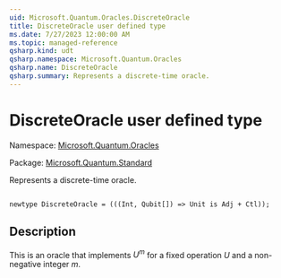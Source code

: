 ```yaml
---
uid: Microsoft.Quantum.Oracles.DiscreteOracle
title: DiscreteOracle user defined type
ms.date: 7/27/2023 12:00:00 AM
ms.topic: managed-reference
qsharp.kind: udt
qsharp.namespace: Microsoft.Quantum.Oracles
qsharp.name: DiscreteOracle
qsharp.summary: Represents a discrete-time oracle.
---
```


# DiscreteOracle user defined type

Namespace: [Microsoft.Quantum.Oracles](xref:Microsoft.Quantum.Oracles)

Package: [Microsoft.Quantum.Standard](https://nuget.org/packages/Microsoft.Quantum.Standard)


Represents a discrete-time oracle.

```qsharp

newtype DiscreteOracle = (((Int, Qubit[]) => Unit is Adj + Ctl));
```



## Description

This is an oracle that implements $U^m$ for a fixed operation $U$and a non-negative integer $m$.